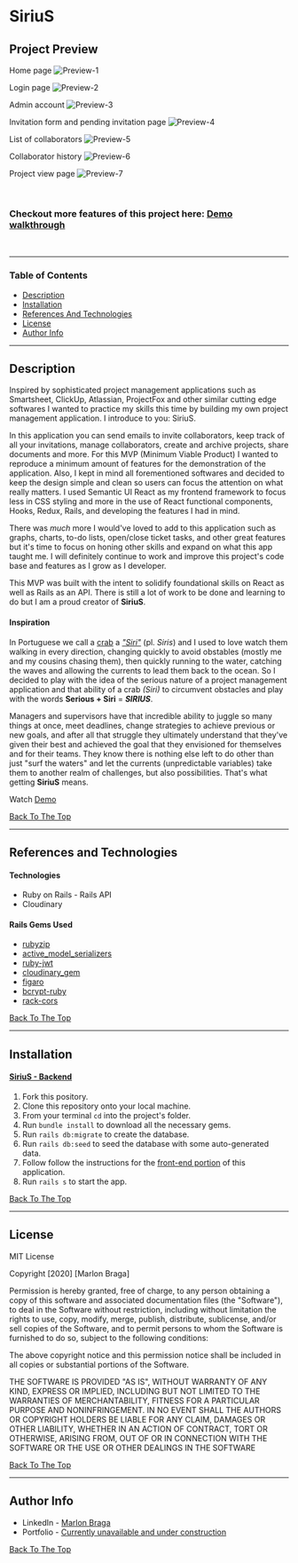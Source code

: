 # SiriuS

## Project Preview 

Home page
![Preview-1](https://res.cloudinary.com/dloh9txdc/image/upload/v1607892624/SiriuS%20-%20Project%20Preview/SiriuS-Collage.001_s642qk.png)

Login page
![Preview-2](https://res.cloudinary.com/dloh9txdc/image/upload/v1607554430/SiriuS%20-%20Project%20Preview/SiriuS-Collage.002_kgx4vg.jpg)

Admin account
![Preview-3](https://res.cloudinary.com/dloh9txdc/image/upload/v1607554430/SiriuS%20-%20Project%20Preview/SiriuS-Collage.003_qduipd.jpg)

Invitation form and pending invitation page
![Preview-4](https://res.cloudinary.com/dloh9txdc/image/upload/v1607554430/SiriuS%20-%20Project%20Preview/SiriuS-Collage.006_oe8q8x.jpg)

List of collaborators
![Preview-5](https://cloudinary.com/console/c-dd5fb29d42cfa41be8dc096fa79be4/media_library/folders/fa6003e772bae0328021312d80603a0b/asset/955be78ed0ccea1fe9c66188afbba91d/manage)

Collaborator history
![Preview-6](https://res.cloudinary.com/dloh9txdc/image/upload/v1607554430/SiriuS%20-%20Project%20Preview/SiriuS-Collage.004_jwgtgw.jpg)

Project view page
![Preview-7](https://res.cloudinary.com/dloh9txdc/image/upload/v1607557280/SiriuS%20-%20Project%20Preview/collage.001_kgmhzs.jpg)

<br />

### Checkout more features of this project here: [Demo walkthrough](https://www.youtube.com/watch?v=uvIL2b6WK18&ab_channel=MarlonBraga)

<br />

---

### Table of Contents

- [Description](#description)
- [Installation](#installation)
- [References And Technologies](#references-and-technologies)
- [License](#license)
- [Author Info](#author-info)

---

## Description

Inspired by sophisticated project management applications such as Smartsheet, ClickUp, Atlassian, ProjectFox and other similar cutting edge softwares I wanted to practice my skills this time by building my own project management application. I introduce to you: SiriuS. 

In this application you can send emails to invite collaborators, keep track of all your invitations, manage collaborators, create and archive projects, share documents and more. For this MVP (Minimum Viable Product) I wanted to reproduce a minimum amount of features for the demonstration of the application. Also, I kept in mind all forementioned softwares and decided to keep the design simple and clean so users can focus the attention on what really matters. I used Semantic UI React as my frontend framework to focus less in CSS styling and more in the use of React functional components, Hooks, Redux, Rails, and developing the features I had in mind.

There was _much_ more I would've loved to add to this application such as graphs, charts, to-do lists, open/close ticket tasks, and other great features but it's time to focus on honing other skills and expand on what this app taught me. I will definitely continue to work and improve this project's code base and features as I grow as I developer.

This MVP was built with the intent to solidify foundational skills on React as well as Rails as an API. There is still a lot of work to be done and learning to do but I am a proud creator of __SiriuS__.

#### Inspiration

In Portuguese we call a [crab](https://en.wikipedia.org/wiki/Crab) a [_"Siri"_](https://www.youtube.com/watch?v=K4PDorXSXEU&ab_channel=PronounceNames) (pl. _Siris_) and I used to love watch them walking in every direction, changing quickly to avoid obstables (mostly me and my cousins chasing them), then quickly running to the water, catching the waves and allowing the currents to lead them back to the ocean. So I decided to play with the idea of the serious nature of a  project management application and that ability of a crab _(Siri)_ to circumvent obstacles and play with the words __Serious + Siri__ = ___SIRIUS___. 

Managers and supervisors have that incredible ability to juggle so many things at once, meet deadlines, change strategies to achieve previous or new goals, and after all that struggle they ultimately understand that they've given their best and achieved the goal that they envisioned for themselves and for their teams. They know there is nothing else left to do other than just "surf the waters" and let the currents (unpredictable variables) take them to another realm of challenges, but also possibilities. That's what getting __SiriuS__ means.

Watch [Demo](https://www.youtube.com/watch?v=uvIL2b6WK18&ab_channel=MarlonBraga)

[Back To The Top](#sirius)

---

## References and Technologies

#### Technologies

- Ruby on Rails - Rails API
- Cloudinary

#### Rails Gems Used

- [rubyzip](https://github.com/rubyzip/rubyzip)
- [active_model_serializers](https://github.com/rails-api/active_model_serializers)
- [ruby-jwt](https://github.com/jwt/ruby-jwt)
- [cloudinary_gem](https://github.com/cloudinary/cloudinary_gem)
- [figaro](https://github.com/laserlemon/figaro)
- [bcrypt-ruby](https://github.com/codahale/bcrypt-ruby)
- [rack-cors](https://github.com/cyu/rack-cors)

[Back To The Top](#sirius)

---

## Installation

#### [SiriuS - Backend](https://github.com/mrdbrg/SiriuS-backend)

1. Fork this pository.
1. Clone this repository onto your local machine.
1. From your terminal `cd` into the project's folder.
1. Run `bundle install` to download all the necessary gems.
1. Run `rails db:migrate` to create the database.
1. Run `rails db:seed` to seed the database with some auto-generated data.
1. Follow follow the instructions for the [front-end portion](https://github.com/mrdbrg/SiriuS-frontend) of this application. 
1. Run `rails s` to start the app.

[Back To The Top](#sirius)

---

## License

MIT License

Copyright [2020] [Marlon Braga]

Permission is hereby granted, free of charge, to any person obtaining a copy of this software and associated documentation files (the "Software"), to deal in the Software without restriction, including without limitation the rights to use, copy, modify, merge, publish, distribute, sublicense, and/or sell copies of the Software, and to permit persons to whom the Software is furnished to do so, subject to the following conditions:

The above copyright notice and this permission notice shall be included in all copies or substantial portions of the Software.

THE SOFTWARE IS PROVIDED "AS IS", WITHOUT WARRANTY OF ANY KIND, EXPRESS OR IMPLIED, INCLUDING BUT NOT LIMITED TO THE WARRANTIES OF MERCHANTABILITY, FITNESS FOR A PARTICULAR PURPOSE AND NONINFRINGEMENT. IN NO EVENT SHALL THE AUTHORS OR COPYRIGHT HOLDERS BE LIABLE FOR ANY CLAIM, DAMAGES OR OTHER LIABILITY, WHETHER IN AN ACTION OF CONTRACT, TORT OR OTHERWISE, ARISING FROM, OUT OF OR IN CONNECTION WITH THE SOFTWARE OR THE USE OR OTHER DEALINGS IN THE SOFTWARE

[Back To The Top](#sirius)

---

## Author Info

- LinkedIn - [Marlon Braga](https://www.linkedin.com/in/marlon-braga/)
- Portfolio - [Currently unavailable and under construction](https://www.youtube.com/watch?v=oHg5SJYRHA0&ab_channel=cotter548)

[Back To The Top](#sirius)
